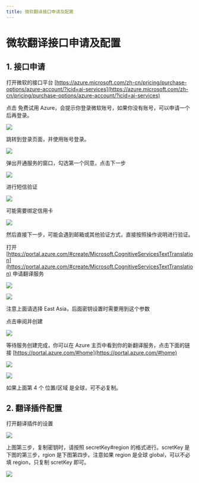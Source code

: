 ```yaml
---
title: 微软翻译接口申请及配置
---
```


# 微软翻译接口申请及配置

## 1. 接口申请

打开微软的接口平台 [https://azure.microsoft.com/zh-cn/pricing/purchase-options/azure-account/?icid=ai-services](https://azure.microsoft.com/zh-cn/pricing/purchase-options/azure-account/?icid=ai-services)

点击 免费试用 Azure，会提示你登录微软账号，如果你没有账号，可以申请一个后再登录。

![](../../../assets/images/zotero-plugin-translate/微软翻译接口申请及配置-1.png)

跳转到登录页面，并使用账号登录。

![](../../../assets/images/zotero-plugin-translate/微软翻译接口申请及配置-2.png)

弹出开通服务的窗口，勾选第一个同意，点击下一步

![](../../../assets/images/zotero-plugin-translate/微软翻译接口申请及配置-3.png)

进行短信验证

![](../../../assets/images/zotero-plugin-translate/微软翻译接口申请及配置-4.png)

可能需要绑定信用卡

![](../../../assets/images/zotero-plugin-translate/微软翻译接口申请及配置-5.png)

然后直接下一步，可能会遇到邮箱或其他验证方式，直接按照操作说明进行验证。

打开 [https://portal.azure.com/#create/Microsoft.CognitiveServicesTextTranslation](https://portal.azure.com/#create/Microsoft.CognitiveServicesTextTranslation) 申请翻译服务

![](../../../assets/images/zotero-plugin-translate/微软翻译接口申请及配置-6.png)

![](../../../assets/images/zotero-plugin-translate/微软翻译接口申请及配置-7.png)

注意上面请选择 East Asia，后面密钥设置时需要用到这个参数

点击审阅并创建

![](../../../assets/images/zotero-plugin-translate/微软翻译接口申请及配置-8.png)

等待服务创建完成，你可以在 Azure 主页中看到你的新翻译服务，点击下面的链接 [https://portal.azure.com/#home](https://portal.azure.com/#home)

![](../../../assets/images/zotero-plugin-translate/微软翻译接口申请及配置-9.png)

![](../../../assets/images/zotero-plugin-translate/微软翻译接口申请及配置-10.png)

如果上面第 4 个 位置/区域 是全球，可不必复制。

## 2. 翻译插件配置

打开翻译插件的设置

![](../../../assets/images/zotero-plugin-translate/微软翻译接口申请及配置-11.png)

上图第三步，复制密钥时，请按照 secretKey#region 的格式进行。scretKey 是下图的第三步，rgion 是下图第四步。注意如果 region 是全球 global，可以不必填 region，只复制 scretKey 即可。

![](../../../assets/images/zotero-plugin-translate/微软翻译接口申请及配置-12.png)
